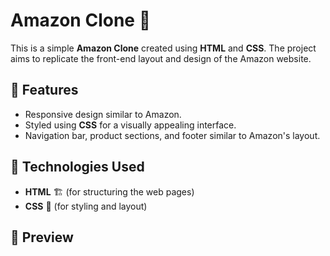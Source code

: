 # Amazon Clone 🛒

This is a simple **Amazon Clone** created using **HTML** and **CSS**. The project aims to replicate the front-end layout and design of the Amazon website.

## 📌 Features
- Responsive design similar to Amazon.
- Styled using **CSS** for a visually appealing interface.
- Navigation bar, product sections, and footer similar to Amazon's layout.

## 🚀 Technologies Used
- **HTML** 🏗️ (for structuring the web pages)
- **CSS** 🎨 (for styling and layout)

## 📸 Preview
